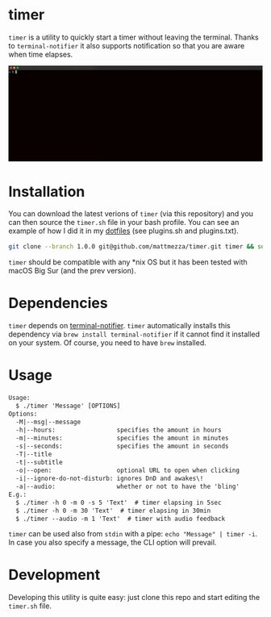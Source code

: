 timer
===

`timer` is a utility to quickly start a timer without leaving the terminal. Thanks to `terminal-notifier` it also supports notification so that you are aware when time elapses.

![](timer.gif)



Installation
===

You can download the latest verions of `timer` (via this repository) and you can then source the `timer.sh` file in your bash profile. You can see an example of how I did it in my [dotfiles](https://github.com/mattmezza/dotfiles) (see plugins.sh and plugins.txt).

```bash
git clone --branch 1.0.0 git@github.com/mattmezza/timer.git timer && source timer/timer
```

`timer` should be compatible with any *nix OS but it has been tested with macOS Big Sur (and the prev version).


Dependencies
===

`timer` depends on [terminal-notifier](https://github.com/julienXX/terminal-notifier). `timer` automatically installs this dependency via `brew install terminal-notifier` if it cannot find it installed on your system.
Of course, you need to have `brew` installed.

Usage
===
```
Usage:
  $ ./timer 'Message' [OPTIONS]
Options:
  -M|--msg|--message
  -h|--hours:                 specifies the amount in hours
  -m|--minutes:               specifies the amount in minutes
  -s|--seconds:               specifies the amount in seconds
  -T|--title
  -t|--subtitle
  -o|--open:                  optional URL to open when clicking
  -i|--ignore-do-not-disturb: ignores DnD and awakes\!
  -a|--audio:                 whether or not to have the 'bling'
E.g.:
  $ ./timer -h 0 -m 0 -s 5 'Text'  # timer elapsing in 5sec
  $ ./timer -h 0 -m 30 'Text'  # timer elapsing in 30min
  $ ./timer --audio -m 1 'Text'  # timer with audio feedback

```
`timer` can be used also from `stdin` with a pipe: `echo "Message" | timer -i`. In case you also specify a message, the CLI option will prevail.


Development
===

Developing this utility is quite easy: just clone this repo and start editing the `timer.sh` file.
